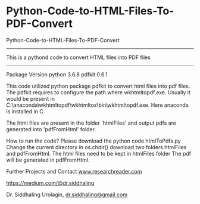 # Python-Code-to-HTML-Files-To-PDF-Convert
Python-Code-to-HTML-Files-To-PDF-Convert


*************************************************************************************************
This is a pythond code to convert HTML files into PDF files
*************************************************************************************************

Package Version
python 3.6.8
pdfkit 0.6.1

This code utilized python package pdfkit to convert html files into pdf files.
The pdfkit requires to configure the path where wkhtmltopdf.exe.
Usually it would be present in C:\anaconda\wkhtmltopdf\wkhtmltox\bin\wkhtmltopdf.exe.
Here anaconda is installed in C.

The html files are present in the folder 'htmlFiles' and output pdfs are generated into 'pdfFromHtml' folder.

How to run the code?
Please download the python code htmlToPdfs.py
Change the current directory in
os.chdir()
download two folders htmlFiles and pdfFromHtml.
The html files need to be kept in htmlFiles folder
The pdf will be generated in pdfFromHtml.

Further Projects and Contact
www.researchreader.com

https://medium.com/@dr.siddhaling

Dr. Siddhaling Urolagin,
dr.siddhaling@gmail.com

